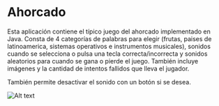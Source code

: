 # Ahorcado

Esta aplicación contiene el típico juego del ahorcado implementado en Java.
Consta de 4 categorías de palabras para elegir (frutas, paises de latinoamerica, sistemas operativos e instrumentos musicales),
sonidos cuando se selecciona o pulsa una tecla correcta/incorrecta
y sonidos aleatorios para cuando se gana o pierde el juego.
También incluye imágenes y la cantidad de intentos fallidos que lleva el jugador.

También permite desactivar el sonido con un botón si se desea.

![Alt text](C:\Users\Estudiantes\Desktop\Captura.PNG)



